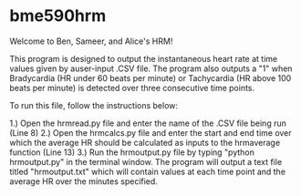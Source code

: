 # bme590hrm
Welcome to Ben, Sameer, and Alice's HRM!

This program is designed to output the instantaneous heart rate at time values given by auser-input .CSV file. The program also outputs a "1" when Bradycardia (HR under 60 beats per minute) or Tachycardia (HR above 100 beats per minute) is detected over three consecutive time points. 

To run this file, follow the instructions below: 

1.) Open the hrmread.py file and enter the name of the .CSV file being run (Line 8)
2.) Open the hrmcalcs.py file and enter the start and end time over which the average HR should be calculated as inputs to the hrmaverage function (Line 13)
3.) Run the hrmoutput.py file by typing "python hrmoutput.py" in the terminal window. The program will output a text file titled "hrmoutput.txt" which will contain values at each time point and the average HR over the minutes specified. 


